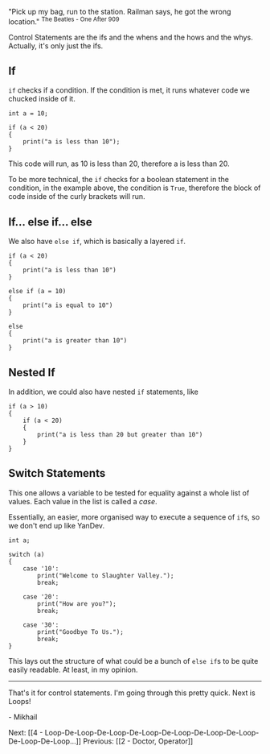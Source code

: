 "Pick up my bag, run to the station. Railman says, he got the wrong location."
<sup>The Beatles - One After 909</sup>


Control Statements are the ifs and the whens and the hows and the whys. Actually, it's only just the ifs.


## If

```if``` checks if a condition. If the condition is met, it runs whatever code we chucked inside of it.

```
int a = 10;

if (a < 20)
{
	print("a is less than 10");
}
```

This code will run, as 10 is less than 20, therefore a is less than 20.

To be more technical, the ```if``` checks for a boolean statement in the condition, in the example above, the condition is ```True```, therefore the block of code inside of the curly brackets will run.


## If... else if... else

We also have `else if`, which is basically a layered `if`.

```
if (a < 20)
{
	print("a is less than 10")
}

else if (a = 10)
{
	print("a is equal to 10")
}

else
{
	print("a is greater than 10")
}
```

## Nested If

In addition, we could also have nested `if` statements, like

```
if (a > 10)
{
	if (a < 20)
	{
		print("a is less than 20 but greater than 10")
	}
}
```



## Switch Statements

This one allows a variable to be tested for equality against a whole list of values. Each value in the list is called a *case*.

Essentially, an easier, more organised way to execute a sequence of `if`s, so we don't end up like YanDev.

```
int a;

switch (a)
{
	case '10':
		print("Welcome to Slaughter Valley.");
		break;
		
	case '20':
		print("How are you?");
		break;
		
	case '30':
		print("Goodbye To Us.");
		break;
}
```

This lays out the structure of what could be a bunch of `else if`s to be quite easily readable. At least, in my opinion.

---

That's it for control statements. I'm going through this pretty quick. Next is Loops!

\- Mikhail

Next: [[4 - Loop-De-Loop-De-Loop-De-Loop-De-Loop-De-Loop-De-Loop-De-Loop-De-Loop...]]
Previous: [[2 - Doctor, Operator]]



